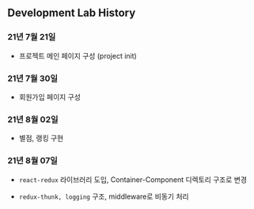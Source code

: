 ## Development Lab History

### 21년 7월 21일

- 프로젝트 메인 페이지 구성 (project init)

### 21년 7월 30일

- 회원가입 페이지 구성

### 21년 8월 02일

- 별점, 랭킹 구현

### 21년 8월 07일

- `react-redux` 라이브러리 도입, Container-Component 디렉토리 구조로 변경

- `redux-thunk, logging` 구조, middleware로 비동기 처리
